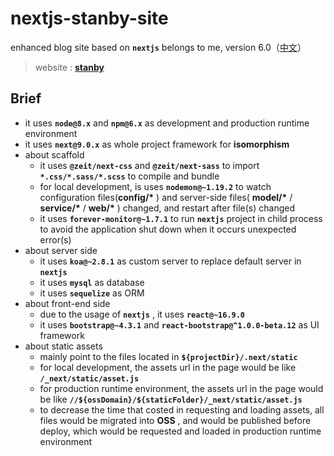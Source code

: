 # nextjs-stanby-site
enhanced blog site based on **`nextjs`** belongs to me, version 6.0（[中文](https://github.com/MonkingStand/nextjs-blog-site/blob/master/README.zh.md)）

> website : **[stanby](http://www.stanby.cn)**

## Brief
*   it uses **`node@8.x`** and **`npm@6.x`** as development and production runtime environment
*   it uses **`next@9.0.x`** as whole project framework for **isomorphism**
*   about scaffold
    *   it uses **`@zeit/next-css`** and **`@zeit/next-sass`** to import **`*.css/*.sass/*.scss`** to compile and bundle
    *   for local development, is uses **`nodemon@~1.19.2`** to watch configuration files(**config/\*** ) and server-side files( **model/\*** / **service/\*** / **web/\*** ) changed, and restart after file(s) changed
    *   it uses **`forever-monitor@~1.7.1`** to run **`nextjs`** project in child process to avoid the application shut down when it occurs unexpected error(s)
*   about server side
    *   it uses **`koa@~2.8.1`** as custom server to replace default server in **`nextjs`**
    *   it uses **`mysql`** as database
    *   it uses **`sequelize`** as ORM
*   about front-end side
    *   due to the usage of **`nextjs`** , it uses **`react@~16.9.0`**
    *   it uses **`bootstrap@~4.3.1`** and **`react-bootstrap@^1.0.0-beta.12`** as UI framework
*   about static assets
    *   mainly point to the files located in **`${projectDir}/.next/static`**
    *   for local development, the assets url in the page would be like **`/_next/static/asset.js`**
    *   for production runtime environment, the assets url in the page would be like **`//${ossDomain}/${staticFolder}/_next/static/asset.js`**
    *   to decrease the time that costed in requesting and loading assets, all files would be migrated into **OSS** , and would be published before deploy, which would be requested and loaded in production runtime environment